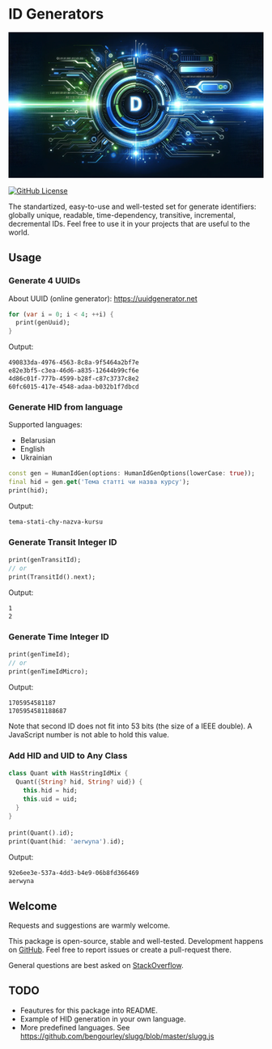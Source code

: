# ID Generators

![Cover - ID Generators](https://raw.githubusercontent.com/signmotion/id_gen/master/images/cover.webp)

[![GitHub License](https://img.shields.io/badge/license-MIT-blue.svg)](https://raw.githubusercontent.com/signmotion/id_gen/master/LICENSE)

The standartized, easy-to-use and well-tested set for generate identifiers: globally unique, readable,
time-dependency, transitive, incremental, decremental IDs.
Feel free to use it in your projects that are useful to the world.

## Usage

### Generate 4 UUIDs

About UUID (online generator): <https://uuidgenerator.net>

```dart
for (var i = 0; i < 4; ++i) {
  print(genUuid);
}
```

Output:

```text
490833da-4976-4563-8c8a-9f5464a2bf7e
e82e3bf5-c3ea-46d6-a835-12644b99cf6e
4d86c01f-777b-4599-b28f-c87c3737c8e2
60fc6015-417e-4548-adaa-b032b1f7dbcd
```

### Generate HID from language

Supported languages:

- Belarusian
- English
- Ukrainian

```dart
const gen = HumanIdGen(options: HumanIdGenOptions(lowerCase: true));
final hid = gen.get('Тема статті чи назва курсу');
print(hid);
```

Output:

```text
tema-stati-chy-nazva-kursu
```

### Generate Transit Integer ID

```dart
print(genTransitId);
// or
print(TransitId().next);
```

Output:

```text
1
2
```

### Generate Time Integer ID

```dart
print(genTimeId);
// or
print(genTimeIdMicro);
```

Output:

```text
1705954581187
1705954581188687
```

Note that second ID does not fit into 53 bits (the size of a IEEE double). A JavaScript number is not able to hold this value.

### Add HID and UID to Any Class

```dart
class Quant with HasStringIdMix {
  Quant({String? hid, String? uid}) {
    this.hid = hid;
    this.uid = uid;
  }
}

print(Quant().id);
print(Quant(hid: 'aerwyna').id);
```

Output:

```text
92e6ee3e-537a-4dd3-b4e9-06b8fd366469
aerwyna
```

## Welcome

Requests and suggestions are warmly welcome.

This package is open-source, stable and well-tested. Development happens on
[GitHub](https://github.com/signmotion/id_gen). Feel free to report issues
or create a pull-request there.

General questions are best asked on
[StackOverflow](https://stackoverflow.com/questions/tagged/id_gen).

## TODO

- Feautures for this package into README.
- Example of HID generation in your own language.
- More predefined languages. See <https://github.com/bengourley/slugg/blob/master/slugg.js>
